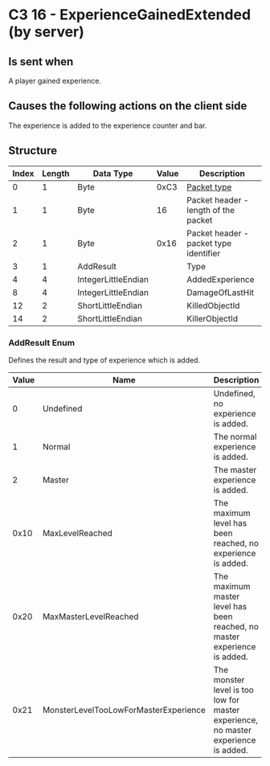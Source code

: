 # C3 16 - ExperienceGainedExtended (by server)

## Is sent when

A player gained experience.

## Causes the following actions on the client side

The experience is added to the experience counter and bar.

## Structure

| Index | Length | Data Type | Value | Description |
|-------|--------|-----------|-------|-------------|
| 0 | 1 |   Byte   | 0xC3  | [Packet type](PacketTypes.md) |
| 1 | 1 |    Byte   |   16   | Packet header - length of the packet |
| 2 | 1 |    Byte   | 0x16  | Packet header - packet type identifier |
| 3 | 1 | AddResult |  | Type |
| 4 | 4 | IntegerLittleEndian |  | AddedExperience |
| 8 | 4 | IntegerLittleEndian |  | DamageOfLastHit |
| 12 | 2 | ShortLittleEndian |  | KilledObjectId |
| 14 | 2 | ShortLittleEndian |  | KillerObjectId |

### AddResult Enum

Defines the result and type of experience which is added.

| Value | Name | Description |
|-------|------|-------------|
| 0 | Undefined | Undefined, no experience is added. |
| 1 | Normal | The normal experience is added. |
| 2 | Master | The master experience is added. |
| 0x10 | MaxLevelReached | The maximum level has been reached, no experience is added. |
| 0x20 | MaxMasterLevelReached | The maximum master level has been reached, no master experience is added. |
| 0x21 | MonsterLevelTooLowForMasterExperience | The monster level is too low for master experience, no master experience is added. |